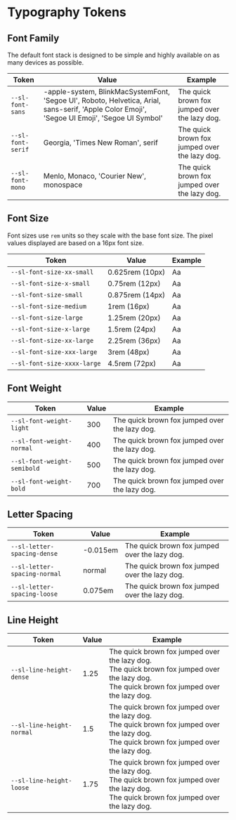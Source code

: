 # Typography Tokens

## Font Family

The default font stack is designed to be simple and highly available on as many devices as possible.

| Token             | Value                                                                                                                                         | Example                                                                                              |
| ----------------- | --------------------------------------------------------------------------------------------------------------------------------------------- | ---------------------------------------------------------------------------------------------------- |
| `--sl-font-sans`  | -apple-system, BlinkMacSystemFont, 'Segoe UI', Roboto, Helvetica, Arial, sans-serif, 'Apple Color Emoji', 'Segoe UI Emoji', 'Segoe UI Symbol' | <span style="font-family: var(--sl-font-sans)">The quick brown fox jumped over the lazy dog.</span>  |
| `--sl-font-serif` | Georgia, 'Times New Roman', serif                                                                                                             | <span style="font-family: var(--sl-font-serif)">The quick brown fox jumped over the lazy dog.</span> |
| `--sl-font-mono`  | Menlo, Monaco, 'Courier New', monospace                                                                                                       | <span style="font-family: var(--sl-font-mono)">The quick brown fox jumped over the lazy dog.</span>  |

## Font Size

Font sizes use `rem` units so they scale with the base font size. The pixel values displayed are based on a 16px font size.

| Token                       | Value           | Example                                                           |
| --------------------------- | --------------- | ----------------------------------------------------------------- |
| `--sl-font-size-xx-small`   | 0.625rem (10px) | <span style="font-size: var(--sl-font-size-xx-small)">Aa</span>   |
| `--sl-font-size-x-small`    | 0.75rem (12px)  | <span style="font-size: var(--sl-font-size-x-small)">Aa</span>    |
| `--sl-font-size-small`      | 0.875rem (14px) | <span style="font-size: var(--sl-font-size-small)">Aa</span>      |
| `--sl-font-size-medium`     | 1rem (16px)     | <span style="font-size: var(--sl-font-size-medium)">Aa</span>     |
| `--sl-font-size-large`      | 1.25rem (20px)  | <span style="font-size: var(--sl-font-size-large)">Aa</span>      |
| `--sl-font-size-x-large`    | 1.5rem (24px)   | <span style="font-size: var(--sl-font-size-x-large)">Aa</span>    |
| `--sl-font-size-xx-large`   | 2.25rem (36px)  | <span style="font-size: var(--sl-font-size-xx-large)">Aa</span>   |
| `--sl-font-size-xxx-large`  | 3rem (48px)     | <span style="font-size: var(--sl-font-size-xxx-large)">Aa</span>  |
| `--sl-font-size-xxxx-large` | 4.5rem (72px)   | <span style="font-size: var(--sl-font-size-xxxx-large)">Aa</span> |

## Font Weight

| Token                       | Value | Example                                                                                                         |
| --------------------------- | ----- | --------------------------------------------------------------------------------------------------------------- |
| `--sl-font-weight-light`    | 300   | <span style="font-weight: var(--sl-font-weight-light);">The quick brown fox jumped over the lazy dog.</span>    |
| `--sl-font-weight-normal`   | 400   | <span style="font-weight: var(--sl-font-weight-normal);">The quick brown fox jumped over the lazy dog.</span>   |
| `--sl-font-weight-semibold` | 500   | <span style="font-weight: var(--sl-font-weight-semibold);">The quick brown fox jumped over the lazy dog.</span> |
| `--sl-font-weight-bold`     | 700   | <span style="font-weight: var(--sl-font-weight-bold);">The quick brown fox jumped over the lazy dog.</span>     |

## Letter Spacing

| Token                        | Value    | Example                                                                                                             |
| ---------------------------- | -------- | ------------------------------------------------------------------------------------------------------------------- |
| `--sl-letter-spacing-dense`  | -0.015em | <span style="letter-spacing: var(--sl-letter-spacing-dense);">The quick brown fox jumped over the lazy dog.</span>  |
| `--sl-letter-spacing-normal` | normal   | <span style="letter-spacing: var(--sl-letter-spacing-normal);">The quick brown fox jumped over the lazy dog.</span> |
| `--sl-letter-spacing-loose`  | 0.075em  | <span style="letter-spacing: var(--sl-letter-spacing-loose);">The quick brown fox jumped over the lazy dog.</span>  |

## Line Height

| Token                     | Value | Example                                                                                                                                                                                                       |
| ------------------------- | ----- | ------------------------------------------------------------------------------------------------------------------------------------------------------------------------------------------------------------- |
| `--sl-line-height-dense`  | 1.25  | <div style="line-height: var(--sl-line-height-dense);">The quick brown fox jumped over the lazy dog.<br>The quick brown fox jumped over the lazy dog.<br>The quick brown fox jumped over the lazy dog.</div>  |
| `--sl-line-height-normal` | 1.5   | <div style="line-height: var(--sl-line-height-normal);">The quick brown fox jumped over the lazy dog.<br>The quick brown fox jumped over the lazy dog.<br>The quick brown fox jumped over the lazy dog.</div> |
| `--sl-line-height-loose`  | 1.75  | <div style="line-height: var(--sl-line-height-loose);">The quick brown fox jumped over the lazy dog.<br>The quick brown fox jumped over the lazy dog.<br>The quick brown fox jumped over the lazy dog.</div>  |
